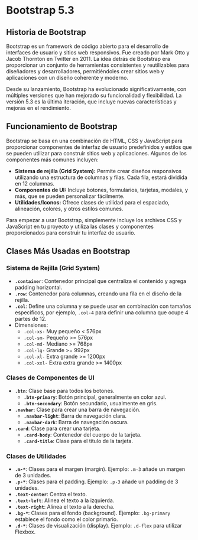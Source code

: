 # Bootstrap 5.3

## Historia de Bootstrap

Bootstrap es un framework de código abierto para el desarrollo de interfaces de usuario y sitios web responsivos. Fue creado por Mark Otto y Jacob Thornton en Twitter en 2011. La idea detrás de Bootstrap era proporcionar un conjunto de herramientas consistentes y reutilizables para diseñadores y desarrolladores, permitiéndoles crear sitios web y aplicaciones con un diseño coherente y moderno.

Desde su lanzamiento, Bootstrap ha evolucionado significativamente, con múltiples versiones que han mejorado su funcionalidad y flexibilidad. La versión 5.3 es la última iteración, que incluye nuevas características y mejoras en el rendimiento.

## Funcionamiento de Bootstrap

Bootstrap se basa en una combinación de HTML, CSS y JavaScript para proporcionar componentes de interfaz de usuario predefinidos y estilos que se pueden utilizar para construir sitios web y aplicaciones. Algunos de los componentes más comunes incluyen:

- **Sistema de rejilla (Grid System):** Permite crear diseños responsivos utilizando una estructura de columnas y filas. Cada fila, estará dividida en 12 columnas.
- **Componentes de UI:** Incluye botones, formularios, tarjetas, modales, y más, que se pueden personalizar fácilmente.
- **Utilidades/Iconos:** Ofrece clases de utilidad para el espaciado, alineación, colores, y otros estilos comunes.

Para empezar a usar Bootstrap, simplemente incluye los archivos CSS y JavaScript en tu proyecto y utiliza las clases y componentes proporcionados para construir tu interfaz de usuario.

## Clases Más Usadas en Bootstrap

### Sistema de Rejilla (Grid System)
- **`.container`**: Contenedor principal que centraliza el contenido y agrega padding horizontal.
- **`.row`**: Contenedor para columnas, creando una fila en el diseño de la rejilla.
- **`.col`**: Define una columna y se puede usar en combinación con tamaños específicos, por ejemplo, `.col-4` para definir una columna que ocupe 4 partes de 12. 
- Dimensiones: 
    - `.col-xs-` Muy pequeño < 576px
    - `.col-sm-` Pequeño  >= 576px
    - `.col-md-` Mediano >= 768px
    - `.col-lg-` Grande >= 992px
    - `.col-xl-` Extra grande >= 1200px
    - `.col-xxl-` Extra extra grande >= 1400px

### Clases de Componentes de UI
- **`.btn`**: Clase base para todos los botones.
  - **`.btn-primary`**: Botón principal, generalmente en color azul.
  - **`.btn-secondary`**: Botón secundario, usualmente en gris.
- **`.navbar`**: Clase para crear una barra de navegación.
  - **`.navbar-light`**: Barra de navegación clara.
  - **`.navbar-dark`**: Barra de navegación oscura.
- **`.card`**: Clase para crear una tarjeta.
  - **`.card-body`**: Contenedor del cuerpo de la tarjeta.
  - **`.card-title`**: Clase para el título de la tarjeta.

### Clases de Utilidades
- **`.m-*`**: Clases para el margen (margin). Ejemplo: `.m-3` añade un margen de 3 unidades.
- **`.p-*`**: Clases para el padding. Ejemplo: `.p-3` añade un padding de 3 unidades.
- **`.text-center`**: Centra el texto.
- **`.text-left`**: Alinea el texto a la izquierda.
- **`.text-right`**: Alinea el texto a la derecha.
- **`.bg-*`**: Clases para el fondo (background). Ejemplo: `.bg-primary` establece el fondo como el color primario.
- **`.d-*`**: Clases de visualización (display). Ejemplo: `.d-flex` para utilizar Flexbox.
